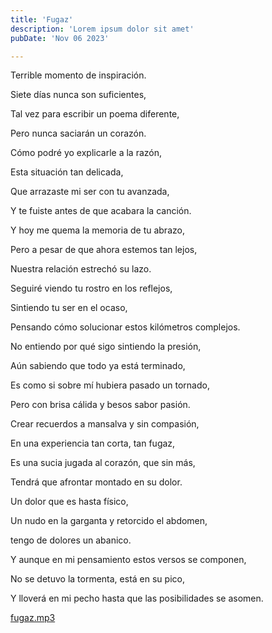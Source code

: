 ```yaml
---
title: 'Fugaz'
description: 'Lorem ipsum dolor sit amet'
pubDate: 'Nov 06 2023'

---
```


Terrible momento de inspiración.

Siete días nunca son suficientes,

Tal vez para escribir un poema diferente,

Pero nunca saciarán un corazón.

Cómo podré yo explicarle a la razón,

Esta situación tan delicada,

Que arrazaste mi ser con tu avanzada,

Y te fuiste antes de que acabara la canción.

Y hoy me quema la memoria de tu abrazo,

Pero a pesar de que ahora estemos tan lejos,

Nuestra relación estrechó su lazo.

Seguiré viendo tu rostro en los reflejos,

Sintiendo tu ser en el ocaso,

Pensando cómo solucionar estos kilómetros complejos.

No entiendo por qué sigo sintiendo la presión,

Aún sabiendo que todo ya está terminado,  

Es como si sobre mí hubiera pasado un tornado,

Pero con brisa cálida y besos sabor pasión.

Crear recuerdos a mansalva y sin compasión,

En una experiencia tan corta, tan fugaz,

Es una sucia jugada al corazón, que sin más,

Tendrá que afrontar montado en su dolor.

Un dolor que es hasta físico,

Un nudo en la garganta y retorcido el abdomen,

tengo de dolores un abanico. 

Y aunque en mi pensamiento estos versos se componen,

No se detuvo la tormenta, está en su pico,

Y lloverá en mi pecho hasta que las posibilidades se asomen.

[fugaz.mp3](fugaz.mp3)